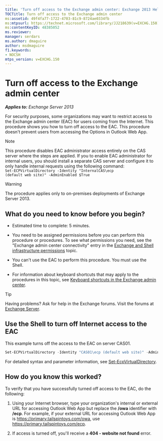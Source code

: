 ```yaml
---
title: 'Turn off access to the Exchange admin center: Exchange 2013 Help'
TOCTitle: Turn off access to the Exchange admin center
ms:assetid: 49f4fa77-1722-4703-81c9-8724ae0334fb
ms:mtpsurl: https://technet.microsoft.com/library/JJ218639(v=EXCHG.150)
ms:contentKeyID: 48385052
ms.reviewer: 
manager: serdars
ms.author: dmaguire
author: msdmaguire
f1.keywords:
- NOCSH
mtps_version: v=EXCHG.150
---
```


# Turn off access to the Exchange admin center

_**Applies to:** Exchange Server 2013_

For security purposes, some organizations may want to restrict access to the Exchange admin center (EAC) for users coming from the Internet. This procedure shows you how to turn off access to the EAC. This procedure doesn't prevent users from accessing the Options in Outlook Web App.

> [!NOTE]
> This procedure disables EAC administrator access entirely on the CAS server where the steps are applied. If you to enable EAC administrator for internal users, you should install a separate CAS server and configure it to only handle internal requests using the following command:<BR><CODE>Set-ECPVirtualDirectory -Identity "InternalCAS\ecp (default web site)" -AdminEnabled $True</CODE>

> [!WARNING]
> The procedure applies only to on-premises deployments of Exchange Server 2013.

## What do you need to know before you begin?

- Estimated time to complete: 5 minutes.

- You need to be assigned permissions before you can perform this procedure or procedures. To see what permissions you need, see the "Exchange admin center connectivity" entry in the [Exchange and Shell infrastructure permissions](exchange-and-shell-infrastructure-permissions-exchange-2013-help.md) topic.

- You can't use the EAC to perform this procedure. You must use the Shell.

- For information about keyboard shortcuts that may apply to the procedures in this topic, see [Keyboard shortcuts in the Exchange admin center](keyboard-shortcuts-in-the-exchange-admin-center-2013-help.md).

> [!TIP]
> Having problems? Ask for help in the Exchange forums. Visit the forums at [Exchange Server](https://social.technet.microsoft.com/forums/office/home?category=exchangeserver).

## Use the Shell to turn off Internet access to the EAC

This example turns off the access to the EAC on server CAS01.

```powershell
Set-ECPVirtualDirectory -Identity "CAS01\ecp (default web site)" -AdminEnabled $false
```

For detailed syntax and parameter information, see [Set-EcpVirtualDirectory](/powershell/module/exchange/Set-EcpVirtualDirectory).

## How do you know this worked?

To verify that you have successfully turned off access to the EAC, do the following:

1. Using your Internet browser, type your organization's internal or external URL for accessing Outlook Web App but replace the **/owa** identifier with **/ecp**. For example, if your external URL for accessing Outlook Web App is https://primary.tailspintoys.com/owa, use https://primary.tailspintoys.com/ecp.

2. If access is turned off, you'll receive a **404 - website not found** error.